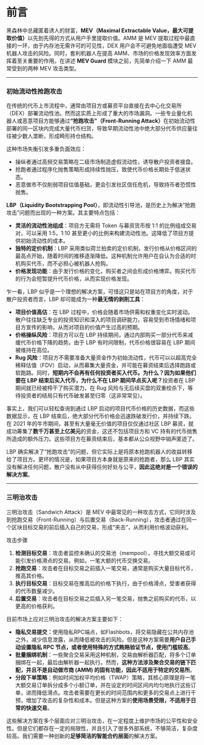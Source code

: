 # 前言

黑森林中总藏匿着诱人的财富，**MEV（Maximal Extractable Value，最大可提取价值）**&#x4EE5;先到先得的方式从用户手里提取价值。AMM 是 MEV 提取过程中最直接的一环，由于内存池无需许可的可见性，DEX 用户会不可避免地面临遭受 MEV 机器人攻击的风险。同时，套利机器人在提高 AMM、市场的价格发现效率方面发挥着至关重要的作用。在讲述 **MEV Guard** 模块之前，先简单介绍一下 AMM 最常受到的两种 MEV 攻击类型。

***

### **初始流动性抢跑攻击**

在传统的代币上市流程中，通常由项目方或募资平台直接在去中心化交易所（DEX）部署流动性池。然而这实质上形成了重大的市场漏洞。一些专业量化机器人或恶意项目方能够通&#x8FC7;**“抢跑攻击”（Front-Running Attack）**&#x5728;初始流动性部署的同一区块内完成大量代币扫货，导致早期流动性池中绝大部分代币供应量往往被少数人垄断，形成畸形持仓结构。

这种市场失衡引发多重负面效应：

* 操纵者通过高频交易策略在二级市场制造虚假流动性，诱导散户投资者接盘。
* 抢跑者通过程序化抛售策略形成持续性抛压，致使代币价格长期处于低迷状态。
* 恶意做市不仅削弱项目估值基础，更会引发社区信任危机，导致持币者恐慌性抛售。

**LBP（Liquidity Bootstrapping Pool）**，即流动性引导池，是历史上为解决“抢跑攻击”问题而出现的一种方案。其主要特点包括：

* **灵活的流动性池组成**：项目方无需将 Token 与募资货币按 1:1 的比例组成交易对，可以采用 1:5，1:10 甚至更小的比例来构建流动性池。这降低了项目方提供初始流动性的成本。
* **独特的定价机制**：LBP 采用类似荷兰拍卖的定价机制，发行价格从价格区间的最高点开始，随着时间的推移逐渐降低。这种机制允许用户在自认为合适的时机购买代币，而不必担心被机器人抢购。
* **价格发现功能**：由于发行价格的变化，购买者之间会形成价格博弈。购买代币的行为会短暂提升代币价格，从而实现价格发现。

乍一看，LBP 似乎是一个理想的解决方案，可惜这只是站在项目方的角度，对于散户投资者而言，LBP 却可能成为一种**最无情的剥削工具**：

* **项目价值高估**：在 LBP 过程中，价格会随着市场供需和权重变化实时波动。散户往往缺乏专业的投资知识和深入的项目调研能力，容易受到市场情绪和项目方宣传的影响，从而对项目的价值产生过高的预期。
* **价格操纵风险**：项目方可以在 LBP 持续期间，通过内部购买一部分代币来减缓代币价格下降的趋势。由于 LBP 有时间限制，代币价格很容易在 LBP 期间被维持在高位。
* **Rug 风险**：项目方不需要准备大量资金作为初始流动性，代币可以以超高完全稀释估值（FDV）启动，从而募集大量资金，并可能在募资结束后选择跑路或软跑路。同时，**短期内不会再有任何投资者买入代币。为什么？因为如果他们要在 LBP 结束后买入代币，为什么不在 LBP 期间早点买入呢？**&#x6295;资者在 LBP 期间就已经被榨干了购买潜力，在 Rug 风险与无后续买盘的双重绞杀下，等待投资者的结局只有代币破发甚至归零（这非常常见）。

事实上，我们可以轻松查询到通过 LBP 启动的项目代币价格的历史数据，而这些数据显示，在 LBP 结束后，绝大部分代币价格会迅速跌破发行价，并持续下跌。在 2021 年的牛市期间，甚至有大量毫无价值的项目仅仅通过社区 LBP 募资，就成功筹集了**数千万甚至上亿美元**的资金，这还不包括项目方和  VC 持有的代币抛售所造成的额外压力。这些项目方在募资结束后，基本都从公众视野中销声匿迹了。

LBP 确实解决了“抢跑攻击”的问题，但它实际上是将原本抢跑机器人的收益转移给了项目方。更坏的情况是，如果项目方本身就是原来的抢跑者，那么 LBP 其实没有解决任何问题，散户没有从中获得任何好处与公平，**因此这绝对是一个错误的解决方案**。

***

### **三明治攻击**

三明治攻击（Sandwich Attack）是 MEV 中最常见的一种攻击方式，它同时涉及到抢跑交易（Front-Running）与后置交易（Back-Running），攻击者通过在同一个区块目标交易的前后插入自己的交易，形成“夹击”，从而利用价格波动获利。

攻击步骤

1. **检测目标交易**：攻击者监控未确认的交易池（mempool），寻找大额交易或可能引发价格滑点的交易。例如，一笔大额的代币交换交易。
2. **抢跑交易**：攻击者在目标交易之前插入一笔交易，通常是购买大量目标代币，推高其价格。
3. **执行目标交易**：目标交易在推高后的价格下执行，由于价格滑点，受害者获得的代币数量减少。
4. **后置交易**：攻击者在目标交易之后插入另一笔交易，抛售之前购买的代币，以更高的价格获利。

目前市场上应对三明治攻击的解决方案主要如下：

* **隐私交易提交：**&#x4F7F;用隐私RPC端点，如Flashbots，将交易隐藏在公共内存池之外，减少信息泄露，从而降低被攻击的风险。但是这种方案需要**用户自己手动设置隐私 RPC 节点，或者使用特殊的方式贿赂验证节点，使用门槛较高**。
* **批量捆绑机制**：一些聚合交易采用这种机制，交易由解析器匹配，将多个订单捆绑在一起，最后由解析器一起执行。然而，**这种方法涉及聚合交易的链下匹配，并且不是自动做市商 (AMM) 的固有功能，因此不适用于特定的交易所**。
* **分段下单策略**：例如时间加权平均价格（TWAP）策略，其核心原理是将一笔大额交易订单拆分成多个小额订单，并在设定的时间区间内均匀地执行这些订单，进而降低滑点。攻击者需要在更长的时间范围内和更多的交易点上进行干预，增加了攻击的复杂性和成本。但是这种方案的**使用场景受限，不适用于日常的快速交易**。

这些解决方案在多个层面应对三明治攻击，在一定程度上维护市场的公平性和安全性。但是它们都存在一定的局限性，并且引入了很多外部系统，不够简洁，复杂度较高。我们需要一种创新的**足够简洁的智能合约层面**的解决方案。
